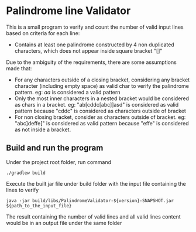 # Palindrome line Validator

This is a small program to verify and count the number of valid input lines based on criteria for each line:

- Contains at least one  palindrome constructed by 4 non duplicated characters, which does not appear inside square bracket "[]"

Due to the ambiguity of the requirements, there are some assumptions made that:

- For any characters outside of a closing bracket, considering any bracket character (including empty space) as valid char to verify the palindrome pattern. eg: $aa$ is considered a valid pattern
- Only the most inner characters in a nested bracket would be considered as chars in a bracket. eg: "ab[cddc[abc]]asd" is considered as valid pattern because "cddc" is considered as characters outside of bracket
- For non closing bracket, consider as characters outside of bracket. eg: "abc]deffe[" is considered as valid pattern because "effe" is considered as not inside a bracket.

## Build and run the program

Under the project root folder, run command
```
./gradlew build
```
Execute the built jar file under build folder with the input file containing the lines to verify
```aidl
java -jar build/libs/PalindromeValidator-${version}-SNAPSHOT.jar ${path_to_the_input_file}
```
The result containing the number of valid lines and all valid lines content would be in an output file under the same folder
